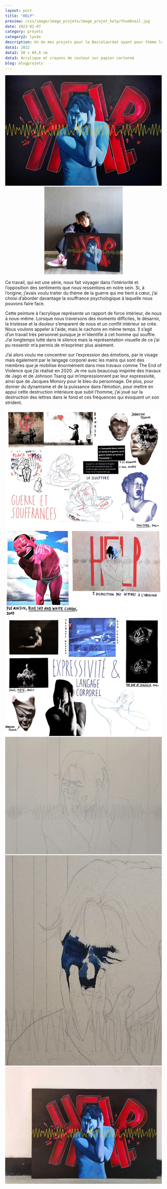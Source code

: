 ```yaml
---
layout: post
title: "HELP"
preview: /css/image/image_projets/image_projet_help/thumbnail.jpg
date: 2023-02-07
category: projets 
category2: lycée
description: Un de mes projets pour le Baccalauréat ayant pour thème le rapport de soi à soi
data1: 2022
data2: 50 × 69,8 cm
data3: Acrylique et crayons de couleur sur papier cartonné
blog: blogprojets
---
```


<div class="image_container">
<div><img onclick="Zoom(this)" class="img-gallery" src="/css/image/image_projets/image_projet_help/img2.jpg"></div>
</div>

<div style="width: 50% !important; margin: 0 auto !important;"  class="image_container">
<div><img onclick="Zoom(this)" class="img-gallery" src="/css/image/image_projets/image_projet_help/img5.jpg"></div>
</div>

Ce travail, qui est une série, nous fait voyager dans l’intériorité et l’opposition des sentiments que nous ressentons en notre sein. Si, à l’origine, j’avais voulu traiter du thème de la guerre qui me tient à cœur, j’ai choisi d’aborder davantage la souffrance psychologique à laquelle nous pouvons faire face.

Cette peinture à l’acrylique représente un rapport de force intérieur, de nous à nous-même. Lorsque nous traversons des moments difficiles, le désarroi, la tristesse et la douleur s’emparent de nous et un conflit intérieur se crée. Nous voulons appeler à l’aide, mais le cachons en même temps. Il s’agit d’un travail très personnel puisque je m’identifie à cet homme qui souffre. J’ai longtemps lutté dans le silence mais la représentation visuelle de ce j’ai pu ressentir m’a permis de m’exprimer plus aisément.

J’ai alors voulu me concentrer sur l’expression des émotions, par le visage mais également par le langage corporel avec les mains qui sont des membres que je mobilise énormément dans mes travaux comme The End of Violence que j’ai réalisé en 2020. Je me suis beaucoup inspirée des travaux de Jago et de Johnson Tsang qui m’impressionnent par leur expressivité, ainsi que de Jacques Monory pour le bleu du personnage. De plus, pour donner du dynamisme et de la puissance dans l’émotion, pour mettre en appui cette destruction intérieure que subit l’homme, j’ai joué sur la destruction des lettres dans le fond et ces fréquences qui évoquent un son strident.

<div class="image_container">
<div><img onclick="Zoom(this)" class="img-gallery" src="/css/image/image_projets/image_projet_help/img1.jpg"></div>
<div><img onclick="Zoom(this)" class="img-gallery" src="/css/image/image_projets/image_projet_help/img3.jpg"></div>
<div><img onclick="Zoom(this)" class="img-gallery" src="/css/image/image_projets/image_projet_help/img4.jpg"></div>
</div>

<div class="image_container">
<div><img onclick="Zoom(this)" class="img-gallery" src="/css/image/image_projets/image_projet_help/img6.jpg"></div>
<div><img onclick="Zoom(this)" class="img-gallery" src="/css/image/image_projets/image_projet_help/img7.jpg"></div>
<div><img onclick="Zoom(this)" class="img-gallery" src="/css/image/image_projets/image_projet_help/img8.jpg"></div>
</div>
